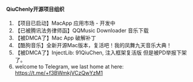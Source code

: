 #### QiuChenly开源项目组织

1. 【项目已启动】MacApp 应用市场 - 开发中
2. 【已被腾讯法务律师函】QQMusic Downloader 音乐下载
3. 【被DMCA了】Mac App 破解补丁
4. 【酷狗音乐】全新开源Mac版本，复活吧！我的凤舞九天音乐大典！
5. 【被DMCA了】InjectLib: 91QiuChen, 注入框架复活版 但是被PD举报下架了。
6. welcome to Telegram, we last home at here: https://t.me/+f3BWmkjVCzQwYzM1
